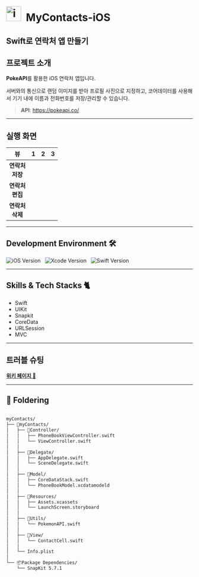 # <img width="40" height="40" alt="icon-ios-20x20@2x" src="https://github.com/user-attachments/assets/2a48c534-07de-4a16-926e-a4318b0a602d" />&nbsp; MyContacts-iOS

## Swift로 연락처 앱 만들기

## 프로젝트 소개

**PokeAPI**를 활용한 iOS 연락처 앱입니다.

서버와의 통신으로 랜덤 이미지를 받아 프로필 사진으로 지정하고, 코어데이터를 사용해서 기기 내에 이름과 전화번호를 저장/관리할 수 있습니다.

>**API**: https://pokeapi.co/

---
## 실행 화면

|       뷰       |                                                              1                                                              |                                                              2                                                              |                                                              3                                                                                        |
|:-------------:|:---------------------------------------------------------------------------------------------------------------------------:|:---------------------------------------------------------------------------------------------------------------------------:|:---------------------------------------------------------------------------------------------------------------------------:|
| **연락처 <br> 저장** |  |  |  |
| **연락처 <br> 편집** |  |  |  |
| **연락처 <br> 삭제** |  |  |  |

---
## Development Environment 🛠 

![iOS Version](https://img.shields.io/badge/iOS-18.5-lightgrey.svg?style=for-the-badge&logo=apple&logoColor=white)&nbsp;&nbsp;&nbsp;![Xcode Version](https://img.shields.io/badge/Xcode-16.4-blue.svg?style=for-the-badge&logo=xcode&logoColor=white)&nbsp;&nbsp;&nbsp;![Swift Version](https://img.shields.io/badge/Swift-6.1.2-orange.svg?style=for-the-badge&logo=swift&logoColor=white)




---
## Skills & Tech Stacks 🐈  
- Swift
- UIKit
- Snapkit
- CoreData
- URLSession
- MVC

---
## 트러블 슈팅

[**위키 페이지 💬**](https://github.com/hemssy/MyContacts-iOS/wiki/트러블슈팅)

---
## 📂 Foldering
```bash

myContacts/
├── 📁myContacts/
│   ├── 📁Controller/
│   │   ├── PhoneBookViewController.swift
│   │   └── ViewController.swift
│   │
│   ├── 📁Delegate/
│   │   ├── AppDelegate.swift
│   │   └── SceneDelegate.swift
│   │
│   ├── 📁Model/
│   │   ├── CoreDataStack.swift
│   │   └── PhoneBookModel.xcdatamodeld
│   │
│   ├── 📁Resources/
│   │   ├── Assets.xcassets
│   │   └── LaunchScreen.storyboard
│   │
│   ├── 📁Utils/
│   │   └── PokemonAPI.swift
│   │
│   ├── 📁View/
│   │   └── ContactCell.swift
│   │
│   └── Info.plist
│
└── 📦Package Dependencies/
    └── SnapKit 5.7.1


